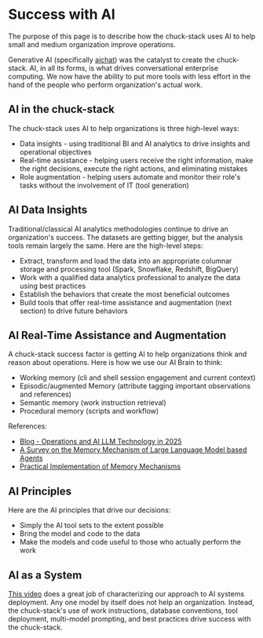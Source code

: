 # Success with AI

The purpose of this page is to describe how the chuck-stack uses AI to help small and medium organization improve operations. 

Generative AI (specifically [aichat](./tool-aichat.md)) was the catalyst to create the chuck-stack. AI, in all its forms, is what drives conversational enterprise computing. We now have the ability to put more tools with less effort in the hand of the people who perform organization's actual work.

## AI in the chuck-stack

The chuck-stack uses AI to help organizations is three high-level ways:

- Data insights - using traditional BI and AI analytics to drive insights and operational objectives
- Real-time assistance - helping users receive the right information, make the right decisions, execute the right actions, and eliminating mistakes
- Role augmentation - helping users automate and monitor their role's tasks without the involvement of IT (tool generation)

## AI Data Insights

Traditional/classical AI analytics methodologies continue to drive an organization's success. The datasets are getting bigger, but the analysis tools remain largely the same. Here are the high-level steps:

- Extract, transform and load the data into an appropriate columnar storage and processing tool (Spark, Snowflake, Redshift, BigQuery)
- Work with a qualified data analytics professional to analyze the data using best practices
- Establish the behaviors that create the most beneficial outcomes
- Build tools that offer real-time assistance and augmentation (next section) to drive future behaviors

## AI Real-Time Assistance and Augmentation

A chuck-stack success factor is getting AI to help organizations think and reason about operations. Here is how we use our AI Brain to think:

- Working memory (cli and shell session engagement and current context)
- Episodic/augmented Memory (attribute tagging important observations and references)
- Semantic memory (work instruction retrieval)
- Procedural memory (scripts and workflow)

References:

- [Blog - Operations and AI LLM Technology in 2025](https://www.chuck-stack.org/ls/blog-llm-ai-operations-automation.html)
- [A Survey on the Memory Mechanism of Large Language Model based Agents](https://arxiv.org/abs/2404.13501)
- [Practical Implementation of Memory Mechanisms](https://www.youtube.com/watch?v=VKPngyO0iKg)

## AI Principles

Here are the AI principles that drive our decisions:

- Simply the AI tool sets to the extent possible
- Bring the model and code to the data
- Make the models and code useful to those who actually perform the work

## AI as a System

[This video](https://www.youtube.com/watch?v=vRTcE19M-KE) does a great job of characterizing our approach to AI systems deployment. Any one model by itself does not help an organization. Instead, the chuck-stack's use of work instructions, database conventions, tool deployment, multi-model prompting, and best practices drive success with the chuck-stack.
